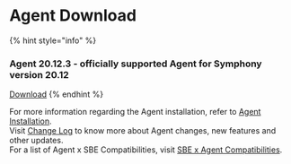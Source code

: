 # Agent Download

{% hint style="info" %}
### Agent 20.12.3 - officially supported Agent for Symphony version 20.12

[Download](%20https://storage.googleapis.com/sym-platform/developers/rest-api/agent-20.12.3.zip)
{% endhint %}

For more information regarding the Agent installation, refer to [Agent Installation](agent-2.x-and-above-installation.md).  
Visit [Change Log](../change-log.md) to know more about Agent changes, new features and other updates.  
For a list of Agent x SBE Compatibilities, visit [SBE x Agent Compatibilities](sbe-x-agent-compatibility-matrix.md).


